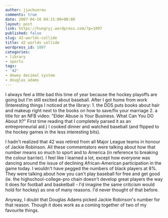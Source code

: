```yaml
---
author: jjackunrau
comments: true
date: 2007-04-16 04:15:00+00:00
layout: post
link: https://hungryj.wordpress.com/?p=1097
published: false
slug: 42-worlds-collide
title: 42 worlds collide
wordpress_id: 1097
categories:
- library
- sports
tags:
- '42'
- dewey decimal system
- douglas adams
---
```


I always feel a little bad this time of year because the hockey playoffs are going but I'm still excited about baseball.  After I got home from work (Interesting things I noticed at the library: 1. the DDS puts books about hair and makeup right next to the books on how to save/fix your marriage 2. a title for an NFB video: "Elder Abuse is Your Business. What Can You DO About It?" First time reading that I completely parsed it as an entrepreneurial aid.) I cooked dinner and watched baseball (and flipped to the hockey games in the less interesting bits).  
  
I hadn't realized that 42 was retired from all Major League teams in honour of Jackie Robinson.  All these commentators were talking about how that number means so much to sport and to America (in reference to breaking the colour barrier).  I feel like I learned a lot, except how everyone was dancing around the issue of declining African-American participation in the game today.  I wouldn't have pegged the numbers of black players at 8%.  They were talking about how you can't play baseball for free and get good (ie. the highschool-college-pro chain doesn't develop great players the way it does for football and basketball - I'd imagine the same criticism would hold for hockey) as one of many reasons.  I'd never thought of that before.  
  
Anyway, I doubt that Douglas Adams picked Jackie Robinson's number for that reason.  Though it does work as a coming together of two of my favourite things.
